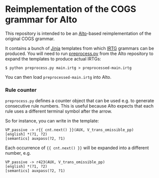 # Reimplementation of the COGS grammar for Alto

This repository is intended to be an [Alto](https://github.com/coli-saar/alto)-based reimplementation of the original COGS grammar.

It contains a bunch of [Jinja](https://palletsprojects.com/p/jinja/) templates from which [IRTG](https://github.com/coli-saar/alto/wiki/GettingStarted) grammars can be produced. You will need to run [preprocess.py](https://github.com/coli-saar/alto/blob/master/scripts/grammar-preprocessor/preprocess.py) from the Alto repository to expand the templates to produce actual IRTGs:

```
$ python preprocess.py main.irtg > preprocessed-main.irtg
```

You can then load `preprocessed-main.irtg` into Alto.


### Rule counter

`preprocess.py` defines a counter object that can be used e.g. to generate consecutive rule numbers. This is useful because Alto expects that each rule uses a different terminal symbol after the arrow.

So for instance, you can write in the template:

```
VP_passive -> r{{ cnt.next() }}(AUX, V_trans_omissible_pp)   
[english] *(?1, ?2)  
[semantics] auxpass(?2, ?1)
```

Each occurrence of `{{ cnt.next() }}` will be expanded into a different number, e.g.

```
VP_passive -> r423(AUX, V_trans_omissible_pp)   
[english] *(?1, ?2)  
[semantics] auxpass(?2, ?1)
```



